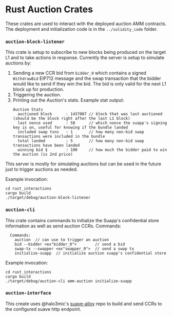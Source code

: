 # Rust Auction Crates

These crates are used to interact with the deployed auction AMM contracts. The deployment and initialization code is in the `../solidity_code` folder. 

### `auction-block-listener`
This crate is setup to subscribe to new blocks being produced on the target L1 and to take actions in response. Currently the server is setup to simulate auctions by: 
1. Sending a new CCR bid from `bidder_0` which contains a signed `WithdrawBid` EIP712 message and the swap transaction that the bidder would like to send if they win the bid. The bid is only valid for the next L1 block up for production.
2. Triggering the auction.
3. Printing out the Auction's stats.
   Example stat output:
    ```
    Auction Stats
      auctioned block      : 1437087 // block that was last auctioned (should be the block right after the last L1 block)
      last nonce used      : 58      // which nonce the suapp's signing key is on, useful for knowing if the bundle landed
      included swap txns   : 1       // how many non-bid swap transactions were included in the bundle
      total landed         : 5       // how many non-bid swap transactions have been landed
      winning bid $        : 100     // how much the bidder paid to win the auction (is 2nd price)
    ```
This server is mostly for simulating auctions but can be used in the future just to trigger auctions as needed.

Example invocation:
```
cd rust_interactions
cargo build
./target/debug/auction-block-listener
```

### `auction-cli`
This crate contains commands to initialize the Suapp's confidential store information as well as send auction CCRs.
Commands:
  ```
    Commands:
      auction  // can use to trigger an auction
      bid --bidder <ex"bidder_0">        // send a bid
      swap-tx --swapper <ex"swapper_0">  // send a swap tx
      initialize-suapp  // initialize auction suapp's confidential store
  ```

Example invocation:
```
cd rust_interactions
cargo build
./target/debug/auction-cli amm-auction initialize-suapp
```
### `auction-interface`
This create uses @halo3mic's [suave-alloy](https://github.com/halo3mic/suave-alloy/tree/master/crates/suave-alloy) repo to build and send CCRs to the configured suave http endpoint. 
